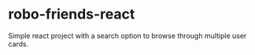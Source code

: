 # robo-friends-react
Simple react project with a search option to browse through multiple user cards.
